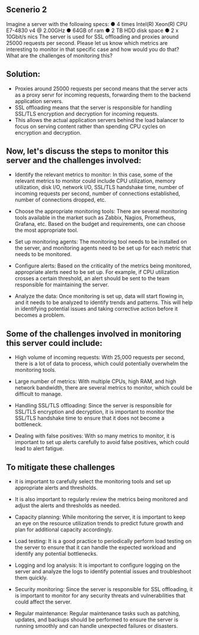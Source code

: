 ## Scenerio 2 

Imagine a server with the following specs:
● 4 times Intel(R) Xeon(R) CPU E7-4830 v4 @ 2.00GHz
● 64GB of ram
● 2 TB HDD disk space
● 2 x 10Gbit/s nics
The server is used for SSL offloading and proxies around 25000 requests per
second. Please let us know which metrics are interesting to monitor in that specific
case and how would you do that? What are the challenges of monitoring this?


## Solution:
  - Proxies around 25000 requests per second means that the server acts as a proxy servr for incoming requests, forwarding them to the backend application servers.
  - SSL offloading means that the server is responsible for handling SSL/TLS encryption and decryption for incoming requests. 
  - This allows the actual application servers behind the load balancer to focus on serving content rather than spending CPU cycles on encryption and decryption.

  ## Now, let's discuss the steps to monitor this server and the challenges involved:

  - Identify the relevant metrics to monitor: In this case, some of the relevant metrics to monitor could include CPU utilization, memory utilization, disk I/O, network I/O, SSL/TLS handshake time, number of incoming requests per second, number of connections established, number of connections dropped, etc.

  - Choose the appropriate monitoring tools: There are several monitoring tools available in the market such as Zabbix, Nagios, Prometheus, Grafana, etc. Based on the budget and requirements, one can choose the most appropriate tool.

  - Set up monitoring agents: The monitoring tool needs to be installed on the server, and monitoring agents need to be set up for each metric that needs to be monitored.

  - Configure alerts: Based on the criticality of the metrics being monitored, appropriate alerts need to be set up. For example, if CPU utilization crosses a certain threshold, an alert should be sent to the team responsible for maintaining the server.

  - Analyze the data: Once monitoring is set up, data will start flowing in, and it needs to be analyzed to identify trends and patterns. This will help in identifying potential issues and taking corrective action before it becomes a problem.

  ## Some of the challenges involved in monitoring this server could include:
  - High volume of incoming requests: With 25,000 requests per second, there is a lot of data to process, which could potentially overwhelm the monitoring tools.

  - Large number of metrics: With multiple CPUs, high RAM, and high network bandwidth, there are several metrics to monitor, which could be difficult to manage.

  - Handling SSL/TLS offloading: Since the server is responsible for SSL/TLS encryption and decryption, it is important to monitor the SSL/TLS handshake time to ensure that it does not become a bottleneck.

  - Dealing with false positives: With so many metrics to monitor, it is important to set up alerts carefully to avoid false positives, which could lead to alert fatigue.

  ## To mitigate these challenges
  - it is important to carefully select the monitoring tools and set up appropriate alerts and thresholds. 

  - It is also important to regularly review the metrics being monitored and adjust the alerts and thresholds as needed.

  - Capacity planning: While monitoring the server, it is important to keep an eye on the resource utilization trends to predict future growth and plan for additional capacity accordingly.

  - Load testing: It is a good practice to periodically perform load testing on the server to ensure that it can handle the expected workload and identify any potential bottlenecks.

  - Logging and log analysis: It is important to configure logging on the server and analyze the logs to identify potential issues and troubleshoot them quickly.

  - Security monitoring: Since the server is responsible for SSL offloading, it is important to monitor for any security threats and vulnerabilities that could affect the server.

  - Regular maintenance: Regular maintenance tasks such as patching, updates, and backups should be performed to ensure the server is running smoothly and can handle unexpected failures or disasters.
